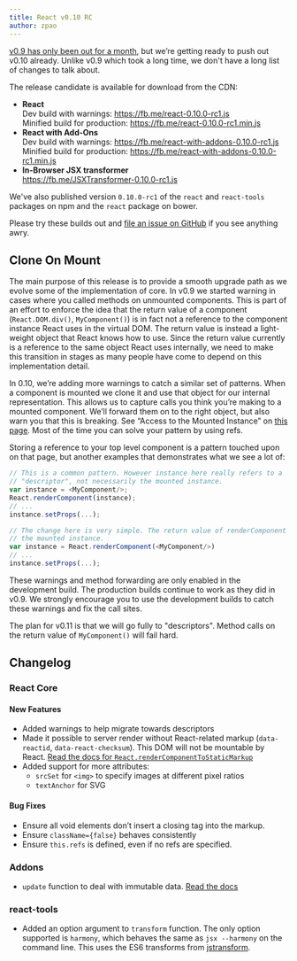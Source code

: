 ```yaml
---
title: React v0.10 RC
author: zpao
---
```


[v0.9 has only been out for a month](/docs/blog/2014/02/20/react-v0.9.html), but we’re getting ready to push out v0.10 already. Unlike v0.9 which took a long time, we don't have a long list of changes to talk about.

The release candidate is available for download from the CDN:

* **React**  
  Dev build with warnings: <https://fb.me/react-0.10.0-rc1.js>  
  Minified build for production: <https://fb.me/react-0.10.0-rc1.min.js>  
* **React with Add-Ons**  
  Dev build with warnings: <https://fb.me/react-with-addons-0.10.0-rc1.js>  
  Minified build for production: <https://fb.me/react-with-addons-0.10.0-rc1.min.js>  
* **In-Browser JSX transformer**  
  <https://fb.me/JSXTransformer-0.10.0-rc1.js>

We've also published version `0.10.0-rc1` of the `react` and `react-tools` packages on npm and the `react` package on bower.

Please try these builds out and [file an issue on GitHub](https://github.com/facebook/docs/issues/new) if you see anything awry.

## Clone On Mount

The main purpose of this release is to provide a smooth upgrade path as we evolve some of the implementation of core. In v0.9 we started warning in cases where you called methods on unmounted components. This is part of an effort to enforce the idea that the return value of a component (`React.DOM.div()`, `MyComponent()`) is in fact not a reference to the component instance React uses in the virtual DOM. The return value is instead a light-weight object that React knows how to use. Since the return value currently is a reference to the same object React uses internally, we need to make this transition in stages as many people have come to depend on this implementation detail.

In 0.10, we’re adding more warnings to catch a similar set of patterns. When a component is mounted we clone it and use that object for our internal representation. This allows us to capture calls you think you’re making to a mounted component. We’ll forward them on to the right object, but also warn you that this is breaking. See “Access to the Mounted Instance” on [this page](https://fb.me/react-warning-descriptors). Most of the time you can solve your pattern by using refs.

Storing a reference to your top level component is a pattern touched upon on that page, but another examples that demonstrates what we see a lot of:

```js
// This is a common pattern. However instance here really refers to a
// "descriptor", not necessarily the mounted instance.
var instance = <MyComponent/>;
React.renderComponent(instance);
// ...
instance.setProps(...);

// The change here is very simple. The return value of renderComponent will be
// the mounted instance.
var instance = React.renderComponent(<MyComponent/>)
// ...
instance.setProps(...);
```

These warnings and method forwarding are only enabled in the development build. The production builds continue to work as they did in v0.9. We strongly encourage you to use the development builds to catch these warnings and fix the call sites.

The plan for v0.11 is that we will go fully to "descriptors". Method calls on the return value of `MyComponent()` will fail hard.

## Changelog

### React Core

#### New Features
* Added warnings to help migrate towards descriptors
* Made it possible to server render without React-related markup (`data-reactid`, `data-react-checksum`). This DOM will not be mountable by React. [Read the docs for `React.renderComponentToStaticMarkup`](/docs/docs/top-level-api.html#react.rendercomponenttostaticmarkup)
* Added support for more attributes:
  * `srcSet` for `<img>` to specify images at different pixel ratios
  * `textAnchor` for SVG

#### Bug Fixes
* Ensure all void elements don’t insert a closing tag into the markup.
* Ensure `className={false}` behaves consistently
* Ensure `this.refs` is defined, even if no refs are specified.

### Addons

* `update` function to deal with immutable data. [Read the docs](/docs/docs/update.html)

### react-tools
* Added an option argument to `transform` function. The only option supported is `harmony`, which behaves the same as `jsx --harmony` on the command line. This uses the ES6 transforms from [jstransform](https://github.com/facebook/jstransform).
